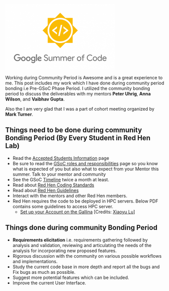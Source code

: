 <img src="https://github.com/gulshan-mittal/GSoC20-Blog/blob/master/assets/images/GSOC.png?raw=true" alt="img" style="zoom:50%;" />

Working during Community Period is Awesome and is a great experience to me. This post includes my work which I have done during community period bonding i.e Pre-GSoC Phase Period. I utilized the community bonding period to discuss the deliverables with my mentors **Peter Uhrig**, **Anna Wilson**, and **Vaibhav Gupta**.

Also the I am very glad that I was a part of cohort meeting organized by **Mark Turner**. 

## Things need to be done during community Bonding Period (By Every Student in Red Hen Lab)
* Read the [Accepted Students Information](https://developers.google.com/open-source/gsoc/help/accepted-students) page
* Be sure to read the [GSoC roles and responsibilities](https://developers.google.com/open-source/gsoc/help/responsibilities) page so you know what is expected of you but also what to expect from your Mentor this summer.
Talk to your mentor and community
* See the GSoC [Timeline](https://summerofcode.withgoogle.com/how-it-works/#timeline) twice a month at least.
* Read about [Red Hen Coding Standards](https://sites.google.com/site/distributedlittleredhen/home/tutorials-and-educational-resources/red-hen-coding-standards)
* Read about [Red Hen Guidelines](https://sites.google.com/site/distributedlittleredhen/home/what-kind-of-red-hen-are-you/red-hen-developers)
* Interact with the mentors and other Red Hen members.
* Red Hen requires the code to be deployed in HPC servers. Below PDF contains some guidelines to access HPC server.
    * [Set up your Account on the Gallina](https://drive.google.com/file/d/1Z_8akM36JkY-vICeLYqneHKOWqTN7wVA/view?usp=sharing) [Credits: [Xiaoyu Lu]()]

## Things done during community Bonding Period
* **Requirements elicitation** ​i.e. requirements gathering followed by analysis and validation, reviewing and articulating the needs of the analysis for incorporating new proposed features.
* Rigorous discussion with the community on various possible workflows and implementations.
* Study the current code base in more depth and report all the bugs and Fix bugs as much as possible.
* Suggest more potential features which can be included.
* Improve​ the current ​User Interface​.
